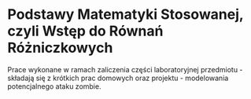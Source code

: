 # Podstawy Matematyki Stosowanej, czyli Wstęp do Równań Różniczkowych

Prace wykonane w ramach zaliczenia części laboratoryjnej przedmiotu - składają się z krótkich prac domowych oraz projektu - modelowania potencjalnego ataku zombie.

